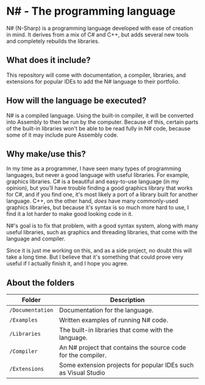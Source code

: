 # N# - The programming language
N# (N-Sharp) is a programming language developed with ease of creation in mind. It derives from a mix of C# and C++, but adds several new tools and completely rebuilds the libraries.

## What does it include?

This repository will come with documentation, a compiler, libraries, and extensions for popular IDEs to add the N# language to their portfolio.

## How will the language be executed?
N# is a compiled language. Using the built-in compiler, it will be converted into Assembly to then be run by the computer. Because of this, certain parts of the built-in libraries won't be able to be read fully in N# code, because some of it may include pure Assembly code.

## Why make/use this?
In my time as a programmer, I have seen many types of programming languages, but never a good language with useful libraries. For example, graphics libraries. C# is a beautiful and easy-to-use language (in my opinion), but you'll have trouble finding a good graphics library that works for C#, and if you find one, it's most likely a port of a library built for another language. C++, on the other hand, *does* have many commonly-used graphics libraries, but because it's syntax is so much more hard to use, I find it a lot harder to make good looking code in it.

N#'s goal is to fix that problem, with a good syntax system, along with many useful libraries, such as graphics and threading libraries, that come with the language and compiler.

Since it is just me working on this, and as a side project, no doubt this will take a long time. But I believe that it's something that could prove very useful if I actually finish it, and I hope you agree.

## About the folders
| Folder | Description |
| - | - |
| `/Documentation` | Documentation for the language. |
| `/Examples` | Written examples of running N# code. |
| `/Libraries` | The built-in libraries that come with the language. |
| `/Compiler` | An N# project that contains the source code for the compiler. |
| `/Extensions` | Some extension projects for popular IDEs such as Visual Studio |

